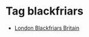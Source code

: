 <!--
title: Tag blackfriars
date: 2020-06-28T14:56:50.478Z
tags:
-->
# Tag blackfriars

 * [London Blackfriars Britain](127862031617.md)